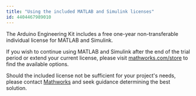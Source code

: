 ```yaml
---
title: "Using the included MATLAB and Simulink licenses"
id: 4404467989010
---
```


The Arduino Engineering Kit includes a free one-year non-transferable individual license for MATLAB and Simulink.

If you wish to continue using MATLAB and Simulink after the end of the trial period or extend your current license, please visit [mathworks.com/store](https://se.mathworks.com/store) to find the available options.

Should the included license not be sufficient for your project's needs, please contact [Mathworks](https://www.mathworks.com/company/aboutus/contact_us/arduino_engineering_kit.html) and seek guidance determining the best solution.
